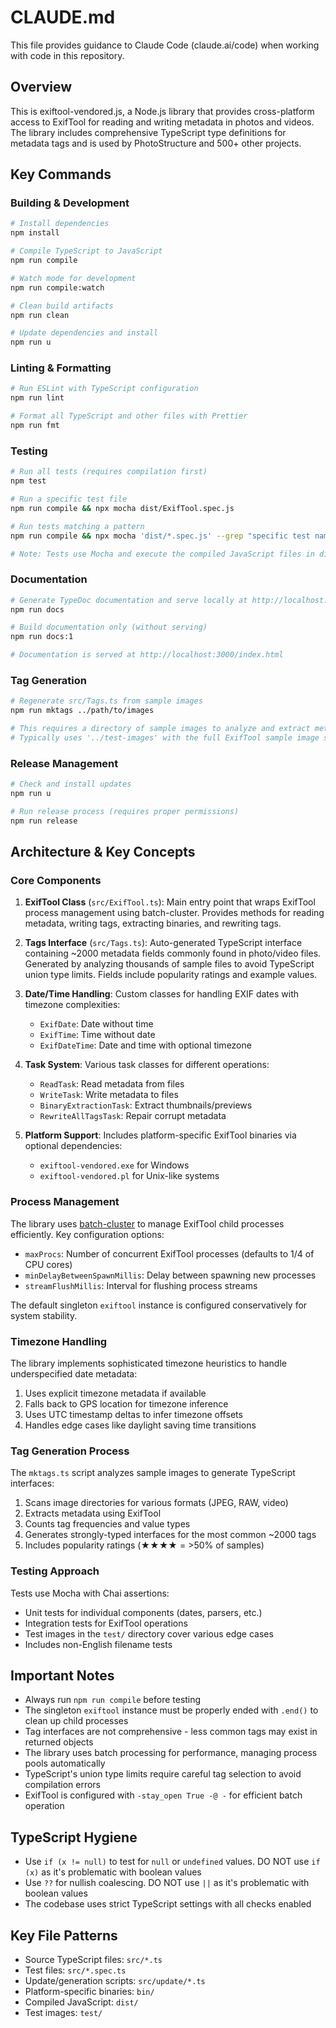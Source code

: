 # CLAUDE.md

This file provides guidance to Claude Code (claude.ai/code) when working with code in this repository.

## Overview

This is exiftool-vendored.js, a Node.js library that provides cross-platform access to ExifTool for reading and writing metadata in photos and videos. The library includes comprehensive TypeScript type definitions for metadata tags and is used by PhotoStructure and 500+ other projects.

## Key Commands

### Building & Development

```bash
# Install dependencies
npm install

# Compile TypeScript to JavaScript
npm run compile

# Watch mode for development
npm run compile:watch

# Clean build artifacts
npm run clean

# Update dependencies and install
npm run u
```

### Linting & Formatting

```bash
# Run ESLint with TypeScript configuration
npm run lint

# Format all TypeScript and other files with Prettier
npm run fmt
```

### Testing

```bash
# Run all tests (requires compilation first)
npm test

# Run a specific test file
npm run compile && npx mocha dist/ExifTool.spec.js

# Run tests matching a pattern
npm run compile && npx mocha 'dist/*.spec.js' --grep "specific test name"

# Note: Tests use Mocha and execute the compiled JavaScript files in dist/
```

### Documentation

```bash
# Generate TypeDoc documentation and serve locally at http://localhost:3000
npm run docs

# Build documentation only (without serving)
npm run docs:1

# Documentation is served at http://localhost:3000/index.html
```

### Tag Generation

```bash
# Regenerate src/Tags.ts from sample images
npm run mktags ../path/to/images

# This requires a directory of sample images to analyze and extract metadata tags
# Typically uses '../test-images' with the full ExifTool sample image suite
```

### Release Management

```bash
# Check and install updates
npm run u

# Run release process (requires proper permissions)
npm run release
```

## Architecture & Key Concepts

### Core Components

1. **ExifTool Class** (`src/ExifTool.ts`): Main entry point that wraps ExifTool process management using batch-cluster. Provides methods for reading metadata, writing tags, extracting binaries, and rewriting tags.

2. **Tags Interface** (`src/Tags.ts`): Auto-generated TypeScript interface containing ~2000 metadata fields commonly found in photo/video files. Generated by analyzing thousands of sample files to avoid TypeScript union type limits. Fields include popularity ratings and example values.

3. **Date/Time Handling**: Custom classes for handling EXIF dates with timezone complexities:

   - `ExifDate`: Date without time
   - `ExifTime`: Time without date
   - `ExifDateTime`: Date and time with optional timezone

4. **Task System**: Various task classes for different operations:

   - `ReadTask`: Read metadata from files
   - `WriteTask`: Write metadata to files
   - `BinaryExtractionTask`: Extract thumbnails/previews
   - `RewriteAllTagsTask`: Repair corrupt metadata

5. **Platform Support**: Includes platform-specific ExifTool binaries via optional dependencies:
   - `exiftool-vendored.exe` for Windows
   - `exiftool-vendored.pl` for Unix-like systems

### Process Management

The library uses [batch-cluster](https://photostructure.github.io/batch-cluster.js/) to manage ExifTool child processes efficiently. Key configuration options:

- `maxProcs`: Number of concurrent ExifTool processes (defaults to 1/4 of CPU cores)
- `minDelayBetweenSpawnMillis`: Delay between spawning new processes
- `streamFlushMillis`: Interval for flushing process streams

The default singleton `exiftool` instance is configured conservatively for system stability.

### Timezone Handling

The library implements sophisticated timezone heuristics to handle underspecified date metadata:

1. Uses explicit timezone metadata if available
2. Falls back to GPS location for timezone inference
3. Uses UTC timestamp deltas to infer timezone offsets
4. Handles edge cases like daylight saving time transitions

### Tag Generation Process

The `mktags.ts` script analyzes sample images to generate TypeScript interfaces:

1. Scans image directories for various formats (JPEG, RAW, video)
2. Extracts metadata using ExifTool
3. Counts tag frequencies and value types
4. Generates strongly-typed interfaces for the most common ~2000 tags
5. Includes popularity ratings (★★★★ = >50% of samples)

### Testing Approach

Tests use Mocha with Chai assertions:

- Unit tests for individual components (dates, parsers, etc.)
- Integration tests for ExifTool operations
- Test images in the `test/` directory cover various edge cases
- Includes non-English filename tests

## Important Notes

- Always run `npm run compile` before testing
- The singleton `exiftool` instance must be properly ended with `.end()` to clean up child processes
- Tag interfaces are not comprehensive - less common tags may exist in returned objects
- The library uses batch processing for performance, managing process pools automatically
- TypeScript's union type limits require careful tag selection to avoid compilation errors
- ExifTool is configured with `-stay_open True -@ -` for efficient batch operation

## TypeScript Hygiene

- Use `if (x != null)` to test for `null` or `undefined` values. DO NOT use `if (x)` as it's problematic with boolean values
- Use `??` for nullish coalescing. DO NOT use `||` as it's problematic with boolean values
- The codebase uses strict TypeScript settings with all checks enabled

## Key File Patterns

- Source TypeScript files: `src/*.ts`
- Test files: `src/*.spec.ts`
- Update/generation scripts: `src/update/*.ts`
- Platform-specific binaries: `bin/`
- Compiled JavaScript: `dist/`
- Test images: `test/`
